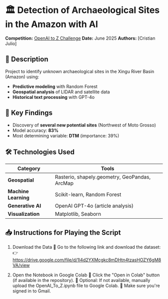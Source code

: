 # 🏛️ Detection of Archaeological Sites in the Amazon with AI

**Competition:** [OpenAI to Z Challenge](https://www.kaggle.com/competitions/openai-to-z-challenge)
**Date:** June 2025
**Authors:** [Cristian Julio]

## 📌 Description
Project to identify unknown archaeological sites in the Xingu River Basin (Amazon) using:
- **Predictive modeling** with Random Forest
- **Geospatial analysis** of LIDAR and satellite data
- **Historical text processing** with GPT-4o

## 🌟 Key Findings
- Discovery of **several new potential sites** (Northwest of Moto Grosso)
- Model accuracy: **83%**
- Most determining variable: **DTM** (importance: 39%)

## 🛠️ Technologies Used
| Category | Tools |
|---------------------|----------------------------------------------------------------------------|
| **Geospatial** | Rasterio, shapely.geometry, GeoPandas, ArcMap |
| **Machine Learning** | Scikit-learn, Random Forest |
| **Generative AI** | OpenAI GPT-4o (article analysis) |
| **Visualization** | Matplotlib, Seaborn |

## 📥 Instructions for Playing the Script
1. Download the Data
🔹 Go to the following link and download the dataset:
👉 https://drive.google.com/file/d/1l4d2YXMcgkc8mDHtn4tzasHOZY6gM8VA/view

2. Open the Notebook in Google Colab
🔹 Click the "Open in Colab" button (if available in the repository).
🔹 Optional: If not available, manually upload the OpenAI_To_Z.ipynb file to Google Colab.
🔹 Make sure you're signed in to Gmail.

